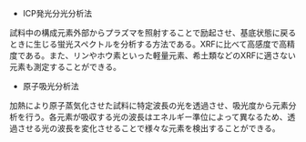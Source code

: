 * ICP発光分光分析法
  
試料中の構成元素外部からプラズマを照射することで励起させ、基底状態に戻るときに生じる蛍光スペクトルを分析する方法である。XRFに比べて高感度で高精度である。また、リンやホウ素といった軽量元素、希土類などのXRFに適さない元素も測定することができる。

* 原子吸光分析法

加熱により原子蒸気化させた試料に特定波長の光を透過させ、吸光度から元素分析を行う。各元素が吸収する光の波長はエネルギー準位によって異なるため、透過させる光の波長を変化させることで様々な元素を検出することができる。